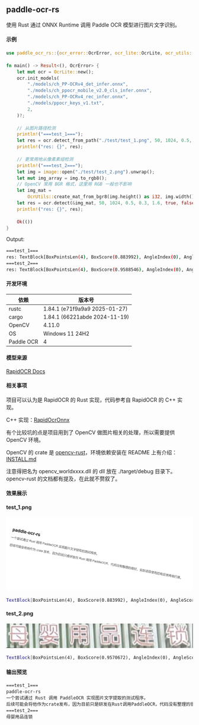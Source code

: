 ## paddle-ocr-rs

使用 Rust 通过 ONNX Runtime 调用 Paddle OCR 模型进行图片文字识别。

#### 示例

```rust
use paddle_ocr_rs::{ocr_error::OcrError, ocr_lite::OcrLite, ocr_utils::OcrUtils};

fn main() -> Result<(), OcrError> {
    let mut ocr = OcrLite::new();
    ocr.init_models(
        "./models/ch_PP-OCRv4_det_infer.onnx",
        "./models/ch_ppocr_mobile_v2.0_cls_infer.onnx",
        "./models/ch_PP-OCRv4_rec_infer.onnx",
        "./models/ppocr_keys_v1.txt",
        2,
    )?;

    // 从图片路径检测
    println!("===test_1===");
    let res = ocr.detect_from_path("./test/test_1.png", 50, 1024, 0.5, 0.3, 1.6, true, false)?;
    println!("res: {}", res);

    // 更常用地从像素素组检测
    println!("===test_2===");
    let img = image::open("./test/test_2.png").unwrap();
    let mut img_array = img.to_rgb8();
    // OpenCV 常用 BGR 格式，这里用 RGB 一般也不影响
    let img_mat =
        OcrUtils::create_mat_from_bgr8(img.height() as i32, img.width() as i32, img_array.as_mut());
    let res = ocr.detect(&img_mat, 50, 1024, 0.5, 0.3, 1.6, true, false)?;
    println!("res: {}", res);

    Ok(())
}
```

Output:

```bash
===test_1===
res: TextBlock[BoxPointsLen(4), BoxScore(0.883992), AngleIndex(0), AngleScore(0.99999976), Text(后续可能会将他作为crate发布，因为目前只是研发在Rust调用PaddleOCR，代码没有整理的很好。实际项目使用后有反馈再做打算。), TextScore(0.9849159)]TextBlock[BoxPointsLen(4), BoxScore(0.85958225), AngleIndex(0), AngleScore(0.89264715), Text(一个尝试通过 Rust 调用 PaddleOCR 实现图片文字提取的测试程序。), TextScore(0.9740863)]TextBlock[BoxPointsLen(4), BoxScore(0.85514736), AngleIndex(0), AngleScore(0.9953818), Text(paddle-ocr-rs), TextScore(0.99551016)]
===test_2===
res: TextBlock[BoxPointsLen(4), BoxScore(0.9588546), AngleIndex(0), AngleScore(0.99999917), Text(母婴用品连锁), TextScore(0.9974614)]
```

#### 开发环境

| 依赖 | 版本号 |
|------------|-----------------------------|
| rustc | 1.84.1 (e71f9a9a9 2025-01-27) |
| cargo | 1.84.1 (66221abde 2024-11-19) |
| OpenCV | 4.11.0 |
| OS | Windows 11 24H2 |
| Paddle OCR | 4 |

#### 模型来源

[RapidOCR Docs](https://rapidai.github.io/RapidOCRDocs/main/model_list/)

#### 相关事项

项目可以认为是 RapidOCR 的 Rust 实现，代码参考自 RapidOCR 的 C++ 实现。

C++ 实现：[RapidOcrOnnx](https://github.com/RapidAI/RapidOcrOnnx)

有个比较坑的点是项目用到了 OpenCV 做图片相关的处理，所以需要提供 OpenCV 环境。

OpenCV 的 crate 是 [opencv-rust](https://github.com/twistedfall/opencv-rust)，环境依赖安装在 README 上有介绍：[INSTALL.md](https://github.com/twistedfall/opencv-rust/blob/master/INSTALL.md)

注意得把名为 opencv_worldxxxx.dll 的 dll 放在 ./target/debug 目录下。opencv-rust 的文档都有提及，在此就不赘叙了。

#### 效果展示

#### test_1.png

![test_1](../test/test_1.png)

```bash
TextBlock[BoxPointsLen(4), BoxScore(0.883992), AngleIndex(0), AngleScore(0.99999976), Text(后续可能会将他作为crate发布，因为目前只是研发在Rust调用PaddleOCR，代码没有整理的很好。实际项目使用后有反馈再做打算。), TextScore(0.9849159)]TextBlock[BoxPointsLen(4), BoxScore(0.85958225), AngleIndex(0), AngleScore(0.89264715), Text(一个尝试通过 Rust 调用 PaddleOCR 实现图片文字提取的测试程序。), TextScore(0.9740863)]TextBlock[BoxPointsLen(4), BoxScore(0.85514736), AngleIndex(0), AngleScore(0.9953818), Text(paddle-ocr-rs), TextScore(0.99551016)]
```

#### test_2.png

![test_2](../test/test_2.png)

```bash
TextBlock[BoxPointsLen(4), BoxScore(0.9570672), AngleIndex(0), AngleScore(0.9999999), Text(母婴用品连锁), TextScore(0.99932665)]
```

#### 输出预览

```bash
===test_1===
paddle-ocr-rs
一个尝试通过 Rust 调用 PaddleOCR 实现图片文字提取的测试程序。
后续可能会将他作为crate发布，因为目前只是研发在Rust调用PaddleOCR，代码没有整理的很好。实际项目使用后有反馈再做打算。
===test_2===
母婴用品连锁
```

